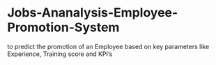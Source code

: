 # Jobs-Ananalysis-Employee-Promotion-System
to predict the promotion of an Employee based on key parameters like Experience, Training score and KPI’s
